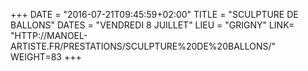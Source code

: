 +++
DATE = "2016-07-21T09:45:59+02:00"
TITLE = "SCULPTURE DE BALLONS"
DATES = "VENDREDI 8 JUILLET"
LIEU = "GRIGNY"
LINK= "HTTP://MANOEL-ARTISTE.FR/PRESTATIONS/SCULPTURE%20DE%20BALLONS/"
WEIGHT=83
+++

